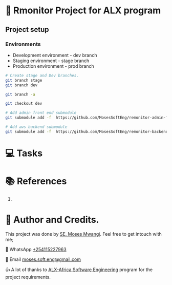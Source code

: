 # :book: Rmonitor Project for ALX program
## 


## Project setup

### Environments
 - Development environment - dev branch
 - Staging environment - stage branch
 - Production environment - prod branch

```bash
# Create stage and Dev branches.
git branch stage 
git branch dev

git branch -a

git checkout dev

# Add admin front end submodule
git submodule add -f  https://github.com/MosesSoftEng/remonitor-admin-front.git

# Add aws backend submodule
git submodule add -f  https://github.com/MosesSoftEng/remonitor-backend-aws.git

```

# :computer: Tasks
## []()

# :books: References
1. []()


# :man: Author and Credits.
This project was done by [SE. Moses Mwangi](https://github.com/MosesSoftEng). Feel free to get intouch with me;

:iphone: WhatsApp [+254115227963](https://wa.me/254115227963)

:email: Email [moses.soft.eng@gmail.com](mailto:moses.soft.eng@gmail.com)

:thumbsup: A lot of thanks to [ALX-Africa Software Engineering](https://www.alxafrica.com/) program for the project requirements.